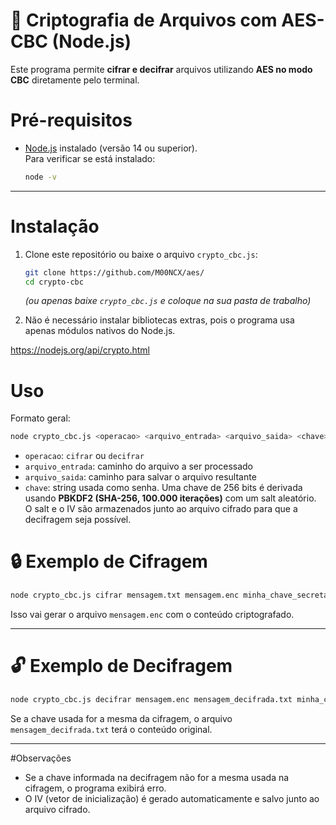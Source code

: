 # 🔑 Criptografia de Arquivos com AES-CBC (Node.js)

Este programa permite **cifrar e decifrar** arquivos utilizando **AES no modo CBC** diretamente pelo terminal.

# Pré-requisitos

- [Node.js](https://nodejs.org/) instalado (versão 14 ou superior).  
  Para verificar se está instalado:
  ```bash
  node -v
  ```


---

# Instalação

1. Clone este repositório ou baixe o arquivo `crypto_cbc.js`:

   ```bash
   git clone https://github.com/M00NCX/aes/
   cd crypto-cbc
   ```

   *(ou apenas baixe `crypto_cbc.js` e coloque na sua pasta de trabalho)*

2. Não é necessário instalar bibliotecas extras, pois o programa usa apenas módulos nativos do Node.js.

https://nodejs.org/api/crypto.html


# Uso

Formato geral:

```bash
node crypto_cbc.js <operacao> <arquivo_entrada> <arquivo_saida> <chave>
```

* `operacao`: `cifrar` ou `decifrar`
* `arquivo_entrada`: caminho do arquivo a ser processado
* `arquivo_saida`: caminho para salvar o arquivo resultante
* `chave`: string usada como senha.
  Uma chave de 256 bits é derivada usando **PBKDF2 (SHA-256, 100.000 iterações)** com um salt aleatório.
  O salt e o IV são armazenados junto ao arquivo cifrado para que a decifragem seja possível.


# 🔒 Exemplo de Cifragem

```bash
node crypto_cbc.js cifrar mensagem.txt mensagem.enc minha_chave_secreta
```

Isso vai gerar o arquivo `mensagem.enc` com o conteúdo criptografado.

---

# 🔓 Exemplo de Decifragem

```bash
node crypto_cbc.js decifrar mensagem.enc mensagem_decifrada.txt minha_chave_secreta
```

Se a chave usada for a mesma da cifragem, o arquivo `mensagem_decifrada.txt` terá o conteúdo original.

---

#Observações

* Se a chave informada na decifragem não for a mesma usada na cifragem, o programa exibirá erro.
* O IV (vetor de inicialização) é gerado automaticamente e salvo junto ao arquivo cifrado.
